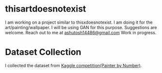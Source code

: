 # thisartdoesnotexist

I am working on a project similar to thisxdoesnotexist. I am doing it for the art/painting/wallpaper. I will be using GAN for this purpose. Suggestions are welcome. Reach out to me at ashutosh14486@gmail.com
Work in progress.

# Dataset Collection
I collected the dataset from [Kaggle competition(Painter by Number)](https://www.kaggle.com/c/painter-by-numbers/data).
